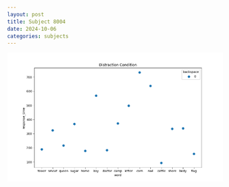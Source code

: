 ```yaml
---
layout: post
title: Subject 8004
date: 2024-10-06
categories: subjects
---
```


![](data/8004/run-5/8004_rt_acc_fuzzy_delay.png)
